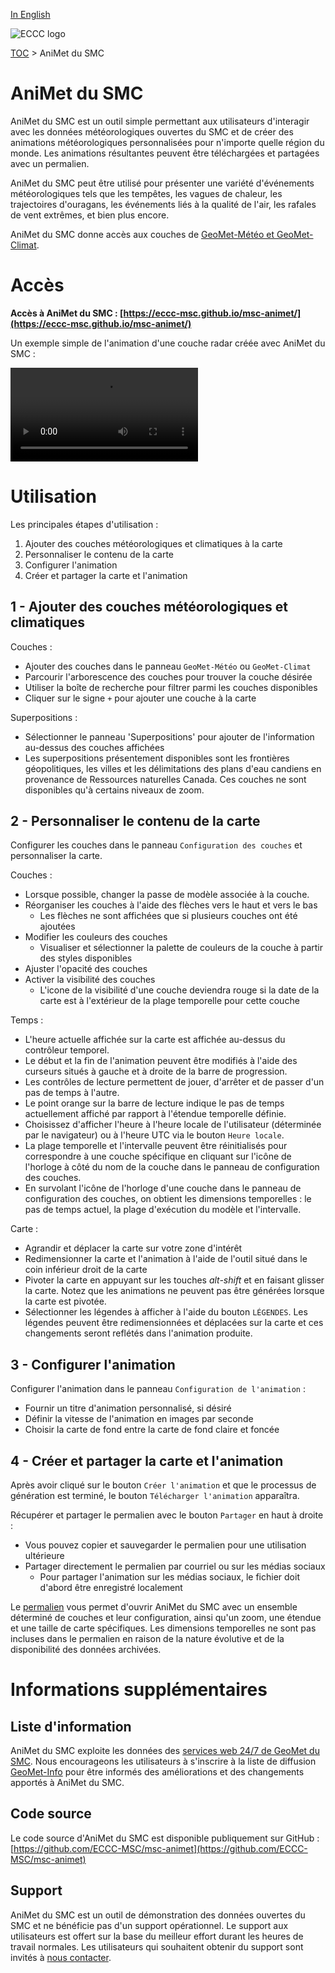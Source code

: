 [In English](readme_en.md)

![ECCC logo](../img_eccc-logo.png)

[TOC](../readme_fr.md) > AniMet du SMC

# AniMet du SMC

AniMet du SMC est un outil simple permettant aux utilisateurs d'interagir avec les données météorologiques ouvertes du SMC et de créer des animations météorologiques personnalisées pour n'importe quelle région du monde. Les animations résultantes peuvent être téléchargées et partagées avec un permalien.

AniMet du SMC peut être utilisé pour présenter une variété d'événements météorologiques tels que les tempêtes, les vagues de chaleur, les trajectoires d'ouragans, les événements liés à la qualité de l'air, les rafales de vent extrêmes, et bien plus encore.

AniMet du SMC donne accès aux couches de [GeoMet-Météo et GeoMet-Climat](../msc-geomet/readme_fr.md).

# Accès

**Accès à AniMet du SMC : [https://eccc-msc.github.io/msc-animet/](https://eccc-msc.github.io/msc-animet/)**

Un exemple simple de l'animation d'une couche radar créée avec AniMet du SMC :

<video controls>
  <source src="https://collaboration.cmc.ec.gc.ca/cmc/cmos/public_doc/msc-animet/MSC-AniMet_Radar-Pluie_Sud-Ontario_20230323T0830Z.mp4" type="video/mp4">
</video>

# Utilisation

Les principales étapes d'utilisation :

1. Ajouter des couches météorologiques et climatiques à la carte
2. Personnaliser le contenu de la carte
3. Configurer l'animation
4. Créer et partager la carte et l'animation

## 1 - Ajouter des couches météorologiques et climatiques

Couches :

* Ajouter des couches dans le panneau `GeoMet-Météo` ou `GeoMet-Climat`
* Parcourir l'arborescence des couches pour trouver la couche désirée
* Utiliser la boîte de recherche pour filtrer parmi les couches disponibles
* Cliquer sur le signe `+` pour ajouter une couche à la carte

Superpositions :

* Sélectionner le panneau 'Superpositions' pour ajouter de l'information au-dessus des couches affichées
* Les superpositions présentement disponibles sont les frontières géopolitiques, les villes et les délimitations des plans d'eau candiens en provenance de Ressources naturelles Canada. Ces couches ne sont disponibles qu'à certains niveaux de zoom.

## 2 - Personnaliser le contenu de la carte

Configurer les couches dans le panneau `Configuration des couches` et personnaliser la carte.

Couches :

* Lorsque possible, changer la passe de modèle associée à la couche.
* Réorganiser les couches à l'aide des flèches vers le haut et vers le bas
  * Les flèches ne sont affichées que si plusieurs couches ont été ajoutées
* Modifier les couleurs des couches
  * Visualiser et sélectionner la palette de couleurs de la couche à partir des styles disponibles
* Ajuster l'opacité des couches
* Activer la visibilité des couches
  * L'icone de la visibilité d'une couche deviendra rouge si la date de la carte est à l'extérieur de la plage temporelle pour cette couche


Temps :

* L'heure actuelle affichée sur la carte est affichée au-dessus du contrôleur temporel.
* Le début et la fin de l'animation peuvent être modifiés à l'aide des curseurs situés à gauche et à droite de la barre de progression.
* Les contrôles de lecture permettent de jouer, d'arrêter et de passer d'un pas de temps à l'autre.
* Le point orange sur la barre de lecture indique le pas de temps actuellement affiché par rapport à l'étendue temporelle définie.
* Choisissez d'afficher l'heure à l'heure locale de l'utilisateur (déterminée par le navigateur) ou à l'heure UTC via le bouton `Heure locale`.
* La plage temporelle et l'intervalle peuvent être réinitialisés pour correspondre à une couche spécifique en cliquant sur l'icône de l'horloge à côté du nom de la couche dans le panneau de configuration des couches.
* En survolant l'icône de l'horloge d'une couche dans le panneau de configuration des couches, on obtient les dimensions temporelles : le pas de temps actuel, la plage d'exécution du modèle et l'intervalle.

Carte :

* Agrandir et déplacer la carte sur votre zone d'intérêt
* Redimensionner la carte et l'animation à l'aide de l'outil situé dans le coin inférieur droit de la carte
* Pivoter la carte en appuyant sur les touches _alt-shift_ et en faisant glisser la carte. Notez que les animations ne peuvent pas être générées lorsque la carte est pivotée.
* Sélectionner les légendes à afficher à l'aide du bouton `LÉGENDES`. Les légendes peuvent être redimensionnées et déplacées sur la carte et ces changements seront reflétés dans l'animation produite.

## 3 - Configurer l'animation

Configurer l'animation dans le panneau `Configuration de l'animation` :

* Fournir un titre d'animation personnalisé, si désiré
* Définir la vitesse de l'animation en images par seconde
* Choisir la carte de fond entre la carte de fond claire et foncée

## 4 - Créer et partager la carte et l'animation

Après avoir cliqué sur le bouton `Créer l'animation` et que le processus de génération est terminé, le bouton `Télécharger l'animation` apparaîtra.

Récupérer et partager le permalien avec le bouton `Partager` en haut à droite :

* Vous pouvez copier et sauvegarder le permalien pour une utilisation ultérieure
* Partager directement le permalien par courriel ou sur les médias sociaux
  * Pour partager l'animation sur les médias sociaux, le fichier doit d'abord être enregistré localement

Le [permalien](https://fr.wikipedia.org/wiki/Permalien) vous permet d'ouvrir AniMet du SMC avec un ensemble déterminé de couches et leur configuration, ainsi qu'un zoom, une étendue et une taille de carte spécifiques. Les dimensions temporelles ne sont pas incluses dans le permalien en raison de la nature évolutive et de la disponibilité des données archivées.

# Informations supplémentaires

## Liste d'information

AniMet du SMC exploite les données des [services web 24/7 de GeoMet du SMC](../msc-geomet/readme_fr.md). Nous encourageons les utilisateurs à s'inscrire à la liste de diffusion [GeoMet-Info](https://comm.collab.science.gc.ca/mailman3/postorius/lists/geomet-info/) pour être informés des améliorations et des changements apportés à AniMet du SMC.

## Code source

Le code source d'AniMet du SMC est disponible publiquement sur GitHub : [https://github.com/ECCC-MSC/msc-animet](https://github.com/ECCC-MSC/msc-animet)


## Support

AniMet du SMC est un outil de démonstration des données ouvertes du SMC et ne bénéficie pas d'un support opérationnel. Le support aux utilisateurs est offert sur la base du meilleur effort durant les heures de travail normales. Les utilisateurs qui souhaitent obtenir du support sont invités à [nous contacter](https://www.meteo.gc.ca/mainmenu/contact_us_f.html).
